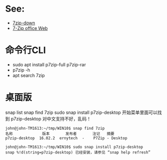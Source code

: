 # See:
- [7zip-down](https://7zip.org/download.html)
- [7-Zip office Web](https://7zip.org/)

# 命令行CLI
- sudo apt install p7zip-full p7zip-rar
- p7zip -h
- apt search 7zip

# 桌面版
 snap list
 snap find 7zip
 sudo snap install p7zip-desktop
 开始菜单里面可以找到 p7zip-desktop
 对中文支持不好，乱码！
 
 ```
john@john-TM1613:~/tmp/WIN10$ snap find 7zip
名称             版本       发布者       注记   摘要
p7zip-desktop  16.02.2  ernytech  -    P7Zip - Desktop

john@john-TM1613:~/tmp/WIN10$ sudo snap install p7zip-desktop
snap %!d(string=p7zip-desktop) 已经安装，请参见 “snap help refresh”

 ```
 


